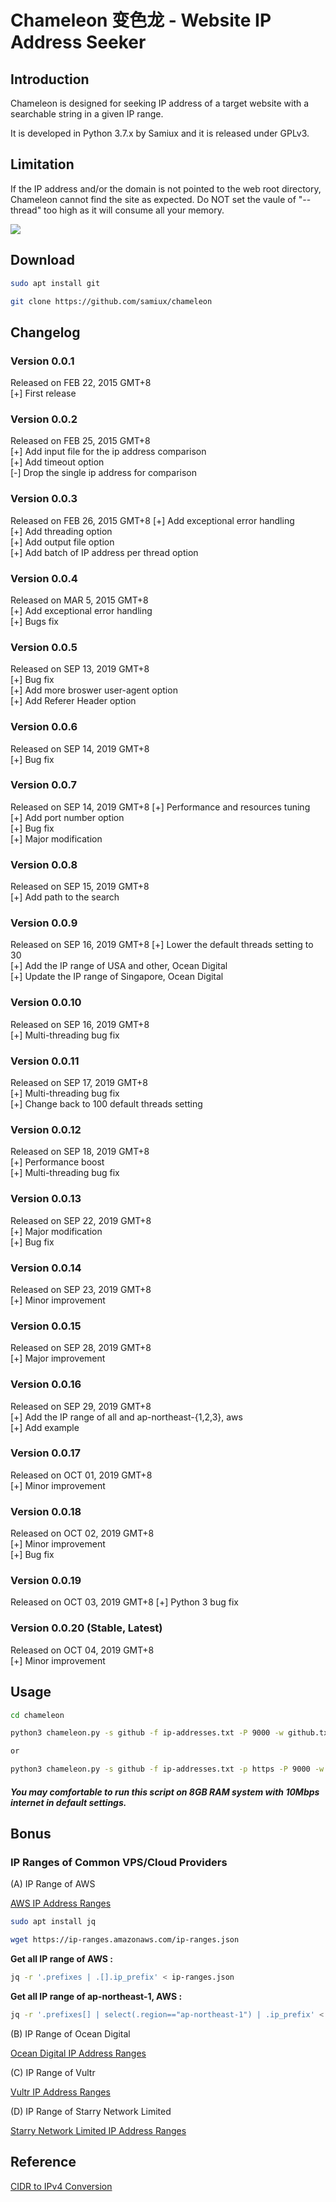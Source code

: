 # **Chameleon 变色龙 - Website IP Address Seeker**

## Introduction

Chameleon is designed for seeking IP address of a target website with a searchable string in a given IP range.

It is developed in Python 3.7.x by Samiux and it is released under GPLv3.

## Limitation

If the IP address and/or the domain is not pointed to the web root directory, Chameleon cannot find the site as expected. Do NOT set the vaule of &quot;--thread&quot; too high as it will consume all your memory.

[![](https://img.youtube.com/vi/SKZa5eLuO90/0.jpg)](https://www.youtube.com/watch?v=SKZa5eLuO90)

## Download

```bash
sudo apt install git

git clone https://github.com/samiux/chameleon
```

## Changelog</b><br>

### Version 0.0.1
Released on FEB 22, 2015 GMT+8  
[+] First release  

### Version 0.0.2
Released on FEB 25, 2015 GMT+8  
[+] Add input file for the ip address comparison  
[+] Add timeout option  
[-] Drop the single ip address for comparison  

### Version 0.0.3
Released on FEB 26, 2015 GMT+8
[+] Add exceptional error handling  
[+] Add threading option  
[+] Add output file option  
[+] Add batch of IP address per thread option  

### Version 0.0.4
Released on MAR 5, 2015 GMT+8  
[+] Add exceptional error handling  
[+] Bugs fix  

### Version 0.0.5
Released on SEP 13, 2019 GMT+8  
[+] Bug fix  
[+] Add more broswer user-agent option  
[+] Add Referer Header option  

### Version 0.0.6
Released on SEP 14, 2019 GMT+8  
[+] Bug fix  

### Version 0.0.7
Released on SEP 14, 2019 GMT+8
[+] Performance and resources tuning  
[+] Add port number option  
[+] Bug fix  
[+] Major modification  

### Version 0.0.8
Released on SEP 15, 2019 GMT+8  
[+] Add path to the search  

### Version 0.0.9
Released on SEP 16, 2019 GMT+8
[+] Lower the default threads setting to 30  
[+] Add the IP range of USA and other, Ocean Digital  
[+] Update the IP range of Singapore, Ocean Digital  

### Version 0.0.10
Released on SEP 16, 2019 GMT+8  
[+] Multi-threading bug fix  

### Version 0.0.11
Released on SEP 17, 2019 GMT+8  
[+] Multi-threading bug fix  
[+] Change back to 100 default threads setting  

### Version 0.0.12
Released on SEP 18, 2019 GMT+8  
[+] Performance boost  
[+] Multi-threading bug fix  

### Version 0.0.13
Released on SEP 22, 2019 GMT+8  
[+] Major modification  
[+] Bug fix  

### Version 0.0.14
Released on SEP 23, 2019 GMT+8  
[+] Minor improvement  

### Version 0.0.15
Released on SEP 28, 2019 GMT+8  
[+] Major improvement  

### Version 0.0.16
Released on SEP 29, 2019 GMT+8  
[+] Add the IP range of all and ap-northeast-{1,2,3}, aws  
[+] Add example  

### Version 0.0.17
Released on OCT 01, 2019 GMT+8  
[+] Minor improvement  

### Version 0.0.18
Released on OCT 02, 2019 GMT+8  
[+] Minor improvement  
[+] Bug fix  

### Version 0.0.19
Released on OCT 03, 2019 GMT+8
[+] Python 3 bug fix  

### Version 0.0.20 (Stable, Latest)  
Released on OCT 04, 2019 GMT+8  
[+] Minor improvement  

## Usage

```bash
cd chameleon

python3 chameleon.py -s github -f ip-addresses.txt -P 9000 -w github.txt -a "index/homepage.php" -R True

or

python3 chameleon.py -s github -f ip-addresses.txt -p https -P 9000 -w github.txt -a "index/homepage.php" -H github.com -R True
```
##### You may comfortable to run this script on 8GB RAM system with 10Mbps internet in default settings.

## Bonus

### IP Ranges of Common VPS/Cloud Providers

(A) IP Range of AWS</b><br>

[AWS IP Address Ranges](https://docs.aws.amazon.com/general/latest/gr/aws-ip-ranges.html)

```bash
sudo apt install jq

wget https://ip-ranges.amazonaws.com/ip-ranges.json
```

__Get all IP range of AWS :__


```bash
jq -r '.prefixes | .[].ip_prefix' < ip-ranges.json
```

__Get all IP range of ap-northeast-1, AWS :__

```bash
jq -r '.prefixes[] | select(.region=="ap-northeast-1") | .ip_prefix' < ip-ranges.json
```

(B) IP Range of Ocean Digital

[Ocean Digital IP Address Ranges](https://ipinfo.io/AS14061)

(C) IP Range of Vultr

[Vultr IP Address Ranges](https://ipinfo.io/AS20473)

(D) IP Range of Starry Network Limited

[Starry Network Limited IP Address Ranges](https://ipinfo.io/AS134835)

## Reference

[CIDR to IPv4 Conversion](https://www.ipaddressguide.com/cidr)




